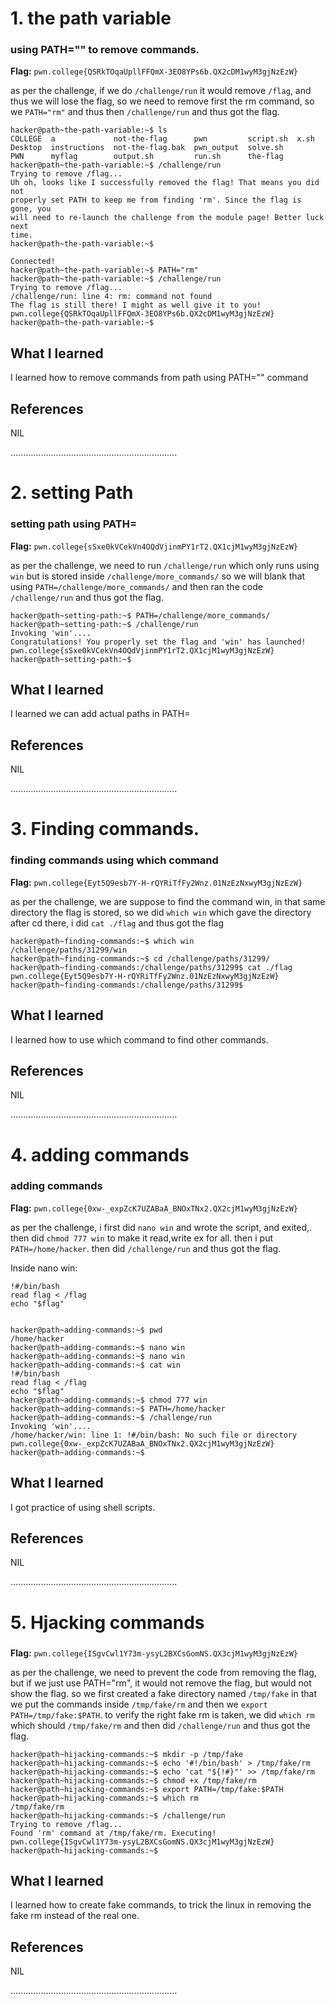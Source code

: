 # 1. the path variable

### using PATH="" to remove commands.

**Flag:** `pwn.college{QSRkTOqaUpllFFQmX-3EO8YPs6b.QX2cDM1wyM3gjNzEzW}`

as per the challenge, if we do `/challenge/run` it would remove `/flag`, and thus we will lose the flag, so we need to remove first the rm command, so we `PATH="rm"` and thus then `/challenge/run` and thus got the flag.



```
hacker@path~the-path-variable:~$ ls
COLLEGE  a             not-the-flag      pwn         script.sh  x.sh
Desktop  instructions  not-the-flag.bak  pwn_output  solve.sh
PWN      myflag        output.sh         run.sh      the-flag
hacker@path~the-path-variable:~$ /challenge/run
Trying to remove /flag...
Uh oh, looks like I successfully removed the flag! That means you did not
properly set PATH to keep me from finding 'rm'. Since the flag is gone, you
will need to re-launch the challenge from the module page! Better luck next
time.
hacker@path~the-path-variable:~$
                                                                                                                                                                                                                                                                                                        Connected!
hacker@path~the-path-variable:~$ PATH="rm"
hacker@path~the-path-variable:~$ /challenge/run
Trying to remove /flag...
/challenge/run: line 4: rm: command not found
The flag is still there! I might as well give it to you!
pwn.college{QSRkTOqaUpllFFQmX-3EO8YPs6b.QX2cDM1wyM3gjNzEzW}
hacker@path~the-path-variable:~$

```

## What I learned

I learned how to remove commands from path using PATH="" command


## References

NIL

..................................................................

# 2. setting Path

### setting path using PATH=

**Flag:** `pwn.college{sSxe0kVCekVn4OQdVjinmPY1rT2.QX1cjM1wyM3gjNzEzW}`

as per the challenge, we need to run `/challenge/run` which only runs using `win` but is stored inside `/challenge/more_commands/` so we will blank that using `PATH=/challenge/more_commands/` and then ran the code `/challenge/run` and thus got the flag.



```
hacker@path~setting-path:~$ PATH=/challenge/more_commands/
hacker@path~setting-path:~$ /challenge/run
Invoking 'win'....
Congratulations! You properly set the flag and 'win' has launched!
pwn.college{sSxe0kVCekVn4OQdVjinmPY1rT2.QX1cjM1wyM3gjNzEzW}
hacker@path~setting-path:~$

```

## What I learned

I learned we can add actual paths in PATH=


## References

NIL

..................................................................



# 3. Finding commands.

### finding commands using which command

**Flag:** `pwn.college{Eyt5Q9esb7Y-H-rQYRiTfFy2Wnz.01NzEzNxwyM3gjNzEzW}`

as per the challenge, we are suppose to find the command win, in that same directory the flag is stored, so we did `which win` which gave the directory after cd there, i did `cat ./flag` and thus got the flag



```
hacker@path~finding-commands:~$ which win
/challenge/paths/31299/win
hacker@path~finding-commands:~$ cd /challenge/paths/31299/
hacker@path~finding-commands:/challenge/paths/31299$ cat ./flag
pwn.college{Eyt5Q9esb7Y-H-rQYRiTfFy2Wnz.01NzEzNxwyM3gjNzEzW}
hacker@path~finding-commands:/challenge/paths/31299$

```

## What I learned

I learned how to use which command to find other commands.


## References

NIL

..................................................................



# 4. adding commands

### adding commands

**Flag:** `pwn.college{0xw-_expZcK7UZABaA_BNOxTNx2.QX2cjM1wyM3gjNzEzW}`

as per the challenge, i first did `nano win` and wrote the script, and exited,.
then did `chmod 777 win` to make it read,write ex for all.
then i put `PATH=/home/hacker`.
then did `/challenge/run` and thus got the flag.


Inside nano win:

```
!#/bin/bash
read flag < /flag
echo "$flag"

```

```

hacker@path~adding-commands:~$ pwd
/home/hacker
hacker@path~adding-commands:~$ nano win
hacker@path~adding-commands:~$ nano win
hacker@path~adding-commands:~$ cat win
!#/bin/bash
read flag < /flag
echo "$flag"
hacker@path~adding-commands:~$ chmod 777 win
hacker@path~adding-commands:~$ PATH=/home/hacker
hacker@path~adding-commands:~$ /challenge/run
Invoking 'win'....
/home/hacker/win: line 1: !#/bin/bash: No such file or directory
pwn.college{0xw-_expZcK7UZABaA_BNOxTNx2.QX2cjM1wyM3gjNzEzW}
hacker@path~adding-commands:~$
```

## What I learned

I got practice of using shell scripts.


## References

NIL

..................................................................



# 5. Hjacking commands

### 

**Flag:** `pwn.college{ISgvCwl1Y73m-ysyL2BXCsGomNS.QX3cjM1wyM3gjNzEzW}`

as per the challenge, we need to prevent the code from removing the flag, but if we just use PATH="rm", it would not remove the flag, but would not show the flag.
so we first created a fake directory named `/tmp/fake` in that we put the commands inside `/tmp/fake/rm` and then we `export PATH=/tmp/fake:$PATH`.
to verify the right fake rm is taken, we did `which rm` which should `/tmp/fake/rm` and then did `/challenge/run` and thus got the flag.



```
hacker@path~hijacking-commands:~$ mkdir -p /tmp/fake
hacker@path~hijacking-commands:~$ echo '#!/bin/bash' > /tmp/fake/rm
hacker@path~hijacking-commands:~$ echo 'cat "${!#}"' >> /tmp/fake/rm
hacker@path~hijacking-commands:~$ chmod +x /tmp/fake/rm
hacker@path~hijacking-commands:~$ export PATH=/tmp/fake:$PATH
hacker@path~hijacking-commands:~$ which rm
/tmp/fake/rm
hacker@path~hijacking-commands:~$ /challenge/run
Trying to remove /flag...
Found 'rm' command at /tmp/fake/rm. Executing!
pwn.college{ISgvCwl1Y73m-ysyL2BXCsGomNS.QX3cjM1wyM3gjNzEzW}
hacker@path~hijacking-commands:~$

```

## What I learned

I learned how to create fake commands, to trick the linux in removing the fake rm instead of the real one.


## References

NIL

..................................................................
